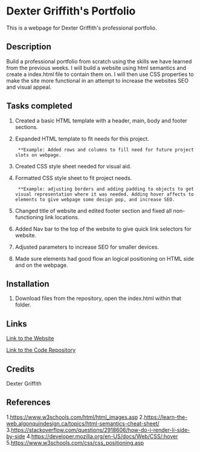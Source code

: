 # Dexter Griffith's Portfolio

This is a webpage for Dexter Griffith's professional portfolio.

## Description

Build a professional portfolio from scratch using the skills we have learned from the previous weeks. I will build a website using html semantics and create a index.html file to contain them on. I will then use CSS properties to make the site more functional in an attempt to increase the websites SEO and visual appeal. 

## Tasks completed

1. Created a basic HTML template with a header, main, body and footer sections. 
2. Expanded HTML template to fit needs for this project. 

        **Example: Added rows and columns to fill need for future project slots on webpage.
3. Created CSS style sheet needed for visual aid. 
4. Formatted CSS style sheet to fit project needs.

        **Example: adjusting borders and adding padding to objects to get visual representation where it was needed. Adding hover affects to elements to give webpage some design pop, and increase SEO. 
5. Changed title of website and edited footer section and fixed all non-functioning link locations. 
6. Added Nav bar to the top of the website to give quick link selectors for website. 
7. Adjusted parameters to increase SEO for smaller devices. 
8. Made sure elements had good flow an logical positioning on HTML side and on the webpage.        

## Installation 

1. Download files from the repository, open the index.html within that folder.

## Links 

[Link to the Website](https://dexterlgriffith.github.io/Homework-2/)

[Link to the Code Repository](https://github.com/DexterLGriffith/Homework-2)

## Credits 

Dexter Griffith

## References

1.https://www.w3schools.com/html/html_images.asp
2.https://learn-the-web.algonquindesign.ca/topics/html-semantics-cheat-sheet/
3.https://stackoverflow.com/questions/2918606/how-do-i-render-li-side-by-side
4.https://developer.mozilla.org/en-US/docs/Web/CSS/:hover
5.https://www.w3schools.com/css/css_positioning.asp
